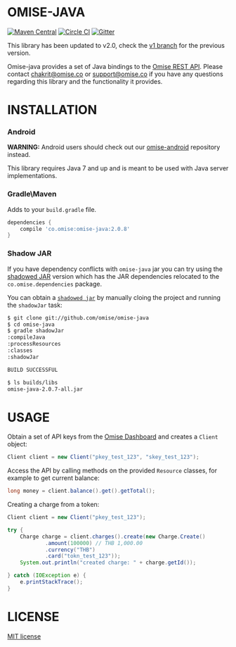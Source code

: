 # OMISE-JAVA

[![Maven Central][9]][10] [![Circle CI][0]][1] [![Gitter][2]][3]

This library has been updated to v2.0, check the [v1 branch][4] for the previous version.

Omise-java provides a set of Java bindings to the [Omise REST API][5].  Please contact
[chakrit@omise.co][6] or [support@omise.co][7] if you have any questions regarding this
library and the functionality it provides.

# INSTALLATION

### Android

**WARNING:** Android users should check out our [omise-android][8] repository instead.

This library requires Java 7 and up and is meant to be used with Java server
implementations.

### Gradle\Maven

Adds to your `build.gradle` file.

```gradle
dependencies {
    compile 'co.omise:omise-java:2.0.8'
}
```

### Shadow JAR

If you have dependency conflicts with `omise-java` jar you can try using the
[shadowed JAR][11] version which has the JAR dependencies relocated to the
`co.omise.dependencies` package.

You can obtain a [`shadowed jar`][11] by manually cloing the project and running the
`shadowJar` task:

```sh
$ git clone git://github.com/omise/omise-java
$ cd omise-java
$ gradle shadowJar
:compileJava
:processResources
:classes
:shadowJar

BUILD SUCCESSFUL

$ ls builds/libs
omise-java-2.0.7-all.jar
```

# USAGE

Obtain a set of API keys from the [Omise Dashboard][12] and creates a `Client` object:

```java
Client client = new Client("pkey_test_123", "skey_test_123");
```

Access the API by calling methods on the provided `Resource` classes, for example to get
current balance:

```java
long money = client.balance().get().getTotal();
```

Creating a charge from a token:

```java
Client client = new Client("pkey_test_123");

try {
    Charge charge = client.charges().create(new Charge.Create()
            .amount(100000) // THB 1,000.00
            .currency("THB")
            .card("tokn_test_123"));
    System.out.println("created charge: " + charge.getId());

} catch (IOException e) {
    e.printStackTrace();
}
```

# LICENSE

[MIT license][13]

[0]: https://img.shields.io/circleci/project/omise/omise-java.svg?style=flat-square
[1]: https://circleci.com/gh/omise/omise-java/tree/master
[2]: https://img.shields.io/gitter/room/omise/omise-java.svg?style=flat-square
[3]: https://gitter.im/omise/omise-java
[4]: https://github.com/omise/omise-java/tree/v1.0
[5]: https://www.omise.co/docs
[6]: mailto:chakrit@omise.co
[7]: mailto:support@omise.co
[8]: https://github.com/omise/omise-android
[9]: https://img.shields.io/maven-central/v/co.omise/omise-java.svg?style=flat-square
[10]: http://search.maven.org/#search%7Cgav%7C1%7Cg%3A%22co.omise%22%20AND%20a%3A%22omise-java%22
[11]: https://github.com/johnrengelman/shadow
[12]: https://dashboard.omise.co/test/api-keys
[13]: https://github.com/johnrengelman/shadow
